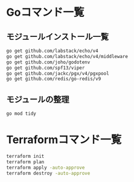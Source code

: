 # Goコマンド一覧

## モジュールインストール一覧

```bash
go get github.com/labstack/echo/v4
go get github.com/labstack/echo/v4/middleware
go get github.com/joho/godotenv
go get github.com/spf13/viper
go get github.com/jackc/pgx/v4/pgxpool
go get github.com/redis/go-redis/v9
```

## モジュールの整理

```bash
go mod tidy
```

# Terraformコマンド一覧

```bash
terraform init
terraform plan
terraform apply -auto-approve
terraform destroy -auto-approve
```